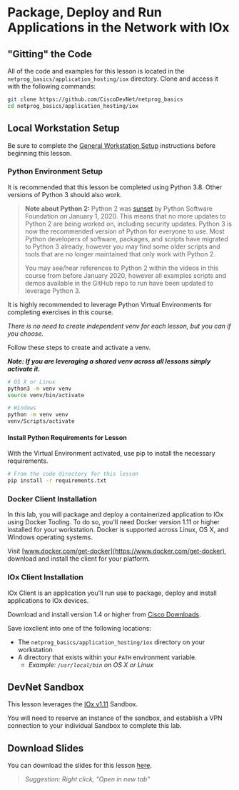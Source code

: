 # Package, Deploy and Run Applications in the Network with IOx

## "Gitting" the Code
All of the code and examples for this lesson is located in the `netprog_basics/application_hosting/iox` directory.  Clone and access it with the following commands:

```bash
git clone https://github.com/CiscoDevNet/netprog_basics
cd netprog_basics/application_hosting/iox
```

## Local Workstation Setup
Be sure to complete the [General Workstation Setup](https://github.com/CiscoDevNet/netprog_basics/blob/master/readme_resources/workstation_setup.md) instructions before beginning this lesson.  

### Python Environment Setup
It is recommended that this lesson be completed using Python 3.8.  Other versions of Python 3 should also work.

> **Note about Python 2:** Python 2 was [sunset](https://www.python.org/doc/sunset-python-2/) by Python Software Foundation on January 1, 2020. This means that no more updates to Python 2 are being worked on, including security updates.  Python 3 is now the recommended version of Python for everyone to use. Most Python developers of software, packages, and scripts have migrated to Python 3 already, however you may find some older scripts and tools that are no longer maintained that only work with Python 2. 
> 
> You may see/hear references to Python 2 within the videos in this course from before January 2020, however all examples scripts and demos available in the GitHub repo to run have been updated to leverage Python 3.

It is highly recommended to leverage Python Virtual Environments for completing exercises in this course.  

*There is no need to create independent venv for each lesson, but you can if you choose.*  

Follow these steps to create and activate a venv.  

***Note: If you are leveraging a shared venv across all lessons simply activate it.***

```bash
# OS X or Linux
python3 -m venv venv
source venv/bin/activate
```

```bash
# Windows
python -m venv venv
venv/Scripts/activate
```


#### Install Python Requirements for Lesson
With the Virtual Environment activated, use pip to install the necessary requirements.  

```bash
# From the code directory for this lesson
pip install -r requirements.txt
```

### Docker Client Installation
In this lab, you will package and deploy a containerized application to IOx using Docker Tooling.  To do so, you'll need Docker version 1.11 or higher installed for your workstation.  Docker is supported across Linux, OS X, and Windows operating systems.  

Visit [www.docker.com/get-docker](https://www.docker.com/get-docker), download and install the client for your platform.  

### IOx Client Installation
IOx Client is an application you'll run use to package, deploy and install applications to IOx devices.  

Download and install version 1.4 or higher from [Cisco Downloads](https://software.cisco.com/download/home/286306005/type/286306762/release).  

Save ioxclient into one of the following locations:

* The `netprog_basics/application_hosting/iox` directory on your workstation
* A directory that exists within your `PATH` environment variable.  
    * *Example: `/usr/local/bin` on OS X or Linux*

## DevNet Sandbox
This lesson leverages the [IOx v1.11](https://devnetsandbox.cisco.com/RM/Diagram/Index/5f411c0e-b387-4ae6-9ee7-ff793d925cff?diagramType=Topology) Sandbox.  

You will need to reserve an instance of the sandbox, and establish a VPN connection to your individual Sandbox to complete this lab.


## Download Slides

You can download the slides for this lesson [here](https://developer.cisco.com/fileMedia/download/517a487c-4442-3408-a066-fe17c3795e07). 

> *Suggestion: Right click, "Open in new tab"*
